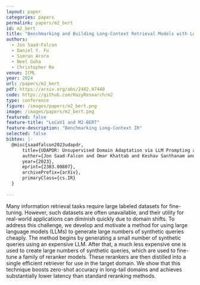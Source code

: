 ```yaml
---
layout: paper
categories: papers
permalink: papers/m2_bert
id: m2_bert
title: "Benchmarking and Building Long-Context Retrieval Models with LoCo and M2-BERT"
authors: 
  - Jon Saad-Falcon
  - Daniel Y. Fu
  - Simran Arora
  - Neel Guha
  - Christopher Re
venue: ICML
year: 2024
url: /papers/m2_bert
pdf: https://arxiv.org/abs/2402.07440
code: https://github.com/HazyResearch/m2
type: conference
figure: /images/papers/m2_bert.png
image: /images/papers/m2_bert.png
featured: false
feature-title: "LoCoV1 and M2-BERT"
feature-description: "Benchmarking Long-Context IR"
selected: false
bibtex: |-
  @misc{saadfalcon2023udapdr,
      title={UDAPDR: Unsupervised Domain Adaptation via LLM Prompting and Distillation of Rerankers}, 
      author={Jon Saad-Falcon and Omar Khattab and Keshav Santhanam and Radu Florian and Martin Franz and Salim Roukos and Avirup Sil and Md Arafat Sultan and Christopher Potts},
      year={2023},
      eprint={2303.00807},
      archivePrefix={arXiv},
      primaryClass={cs.IR}
  }
  
---
```


Many information retrieval tasks require large labeled datasets for fine-tuning. 
However, such datasets are often unavailable, and their utility for real-world 
applications can diminish quickly due to domain shifts. To address this challenge, 
we develop and motivate a method for using large language models (LLMs) to generate 
large numbers of synthetic queries cheaply. The method begins by generating a small 
number of synthetic queries using an expensive LLM. After that, a much less expensive 
one is used to create large numbers of synthetic queries, which are used to fine-tune 
a family of reranker models. These rerankers are then distilled into a single efficient 
retriever for use in the target domain. We show that this technique boosts zero-shot 
accuracy in long-tail domains and achieves substantially lower latency than standard reranking methods.
